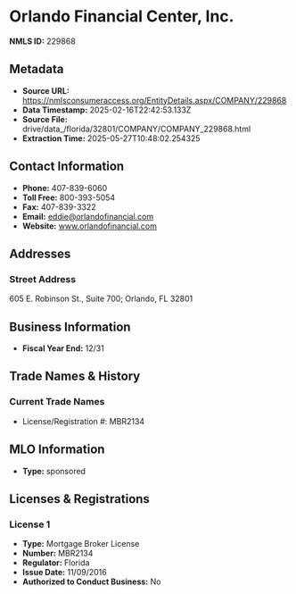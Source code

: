 # Orlando Financial Center, Inc.

**NMLS ID:** 229868

## Metadata
- **Source URL:** https://nmlsconsumeraccess.org/EntityDetails.aspx/COMPANY/229868
- **Data Timestamp:** 2025-02-16T22:42:53.133Z
- **Source File:** drive/data_/florida/32801/COMPANY/COMPANY_229868.html
- **Extraction Time:** 2025-05-27T10:48:02.254325

## Contact Information
- **Phone:** 407-839-6060
- **Toll Free:** 800-393-5054
- **Fax:** 407-839-3322
- **Email:** eddie@orlandofinancial.com
- **Website:** www.orlandofinancial.com

## Addresses
### Street Address
605 E. Robinson St., Suite 700; Orlando, FL 32801

## Business Information
- **Fiscal Year End:** 12/31

## Trade Names & History
### Current Trade Names
- License/Registration #: MBR2134

## MLO Information
- **Type:** sponsored

## Licenses & Registrations

### License 1
- **Type:** Mortgage Broker License
- **Number:** MBR2134
- **Regulator:** Florida
- **Issue Date:** 11/09/2016
- **Authorized to Conduct Business:** No
